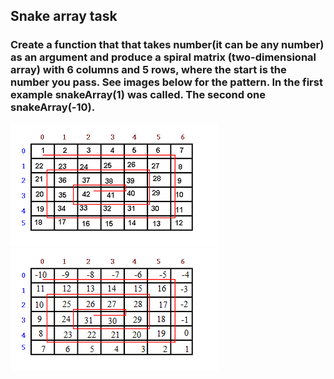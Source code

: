 ## Snake array task

### Create a function that that takes number(it can be any number) as an argument and produce a spiral matrix (two-dimensional array) with 6 columns and 5 rows, where the start is the number you pass. See images below for the pattern. In the first example snakeArray(1) was called. The second one snakeArray(-10).

![snake-array-example](./snake-array-example.PNG) ![snake-array-example2](./snake-array-example2.png)



